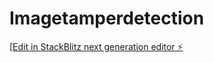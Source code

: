 # Imagetamperdetection

[[Edit in StackBlitz next generation editor ⚡️](https://stackblitz.com/~/github.com/allurirohit/Imagetamperdetection](https://keroimagetamperdetection.netlify.app/))
